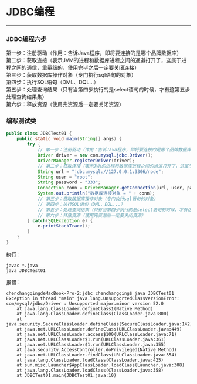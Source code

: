 # JDBC编程
---

### JDBC编程六步

第一步：注册驱动（作用：告诉Java程序，即将要连接的是哪个品牌数据库）  
第二步：获取连接（表示JVM的进程和数据库进程之间的通道打开了，这属于进程之间的通信，重量级的，使用完毕之后一定要关闭连接）  
第三步：获取数据库操作对象（专门执行sql语句的对象）  
第四步：执行SQL语句（DML、DQL...）  
第五步：处理查询结果（只有当第四步执行的是select语句的时候，才有这第五步处理查询结果集）  
第六步：释放资源（使用完资源后一定要关闭资源）

### 编写测试类

```java
public class JDBCTest01 {
	public static void main(String[] args) {
		try {
			// 第一步：注册驱动（作用：告诉Java程序，即将要连接的是哪个品牌数据库）  
			Driver driver = new com.mysql.jdbc.Driver();
			DriverManager.registerDriver(driver);
			// 第二步：获取连接（表示JVM的进程和数据库进程之间的通道打开了，这属于进程之间的通信，重量级的，使用完毕之后一定要关闭连接）  
			String url = "jdbc:mysql://127.0.0.1:3306/node";
			String user = "root";
			String password = "333";
			Connection conn = DriverManager.getConnection(url, user, password);
			System.out.println("数据库连接对象 = " + conn);
			// 第三步：获取数据库操作对象（专门执行sql语句的对象）  
			// 第四步：执行SQL语句（DML、DQL...）  
			// 第五步：处理查询结果（只有当第四步执行的是select语句的时候，才有这第五步处理查询结果集）  
			// 第六步：释放资源（使用完资源后一定要关闭资源）
		} catch(SQLException e) {
			e.printStackTrace();
		}
	}
}
```
执行：
```
javac *.java
java JDBCTest01
```
报错：
```
chenchangqingdeMacBook-Pro-2:jdbc chenchangqing$ java JDBCTest01
Exception in thread "main" java.lang.UnsupportedClassVersionError: com/mysql/jdbc/Driver : Unsupported major.minor version 52.0
	at java.lang.ClassLoader.defineClass1(Native Method)
	at java.lang.ClassLoader.defineClass(ClassLoader.java:800)
	at java.security.SecureClassLoader.defineClass(SecureClassLoader.java:142)
	at java.net.URLClassLoader.defineClass(URLClassLoader.java:449)
	at java.net.URLClassLoader.access$100(URLClassLoader.java:71)
	at java.net.URLClassLoader$1.run(URLClassLoader.java:361)
	at java.net.URLClassLoader$1.run(URLClassLoader.java:355)
	at java.security.AccessController.doPrivileged(Native Method)
	at java.net.URLClassLoader.findClass(URLClassLoader.java:354)
	at java.lang.ClassLoader.loadClass(ClassLoader.java:425)
	at sun.misc.Launcher$AppClassLoader.loadClass(Launcher.java:308)
	at java.lang.ClassLoader.loadClass(ClassLoader.java:358)
	at JDBCTest01.main(JDBCTest01.java:10)
```